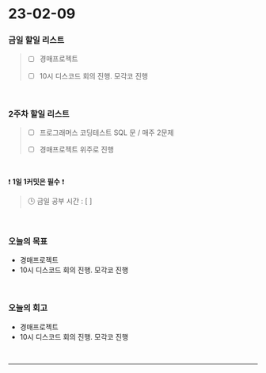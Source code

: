 # 23-02-09
### 금일 할일 리스트
> - [ ]  경매프로젝트
>
> - [ ]  10시 디스코드 회의 진행. 모각코 진행


<br/>

### 2주차 할일 리스트  

> - [ ]  프로그래머스 코딩테스트 SQL 문 / 매주 2문제  
>
> - [ ]  경매프로젝트 위주로 진행

<br/>

❗ **1일 1커밋은 필수** ❗
> 🕒 금일 공부 시간 : [ ]
  
<br/>

### 오늘의 목표
- 경매프로젝트
- 10시 디스코드 회의 진행. 모각코 진행

<br>

### 오늘의 회고
- 경매프로젝트
- 10시 디스코드 회의 진행. 모각코 진행

<br/>

------------  